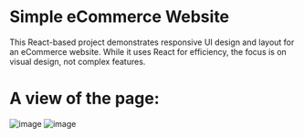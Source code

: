 # Simple eCommerce Website 

This React-based project demonstrates responsive UI design and layout for an eCommerce website. While it uses React for efficiency, the focus is on visual design, not complex features.
# A view of the page:
![image](https://github.com/user-attachments/assets/cb3746a6-a427-4b21-a13c-2c56ef253b8b)
![image](https://github.com/user-attachments/assets/a5f3098a-1a40-4aed-a71b-cba7fd428e3e)





